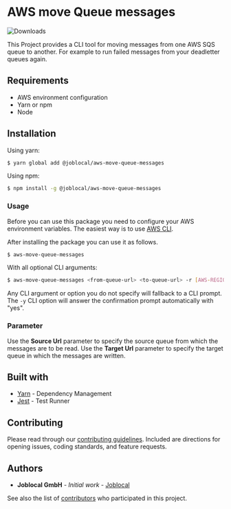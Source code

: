 # AWS move Queue messages

![Downloads](https://img.shields.io/npm/dt/@joblocal\/aws-move-queue-messages.svg)

This Project provides a CLI tool for moving messages from one AWS SQS queue to another.
For example to run failed messages from your deadletter queues again.

## Requirements
- AWS environment configuration
- Yarn or npm
- Node

## Installation

Using yarn:
```sh
$ yarn global add @joblocal/aws-move-queue-messages
```

Using npm:

```sh
$ npm install -g @joblocal/aws-move-queue-messages
```

### Usage
Before you can use this package you need to configure your AWS environment
variables. The easiest way is to use [AWS CLI](https://aws.amazon.com/de/cli/).

After installing the package you can use it as follows.

```sh
$ aws-move-queue-messages
```

With all optional CLI arguments:

```sh
$ aws-move-queue-messages <from-queue-url> <to-queue-url> -r [AWS-REGION] -m 100 -y
```

Any CLI argument or option you do not specify will fallback to a CLI prompt. The `-y` CLI option will answer the confirmation prompt automatically with "yes".

### Parameter
Use the **Source Url** parameter to specify the source queue from which the messages are to be read.
Use the **Target Url** parameter to specify the target queue in which the messages are written.

## Built with
* [Yarn](https://yarnpkg.com/lang/en/) - Dependency Management
* [Jest](https://facebook.github.io/jest/) - Test Runner

## Contributing
Please read through our [contributing guidelines](https://github.com/joblocal/aws-move-queue-messages/blob/master/CONTRIBUTING.md). Included are directions for opening issues, coding standards, and feature requests.


## Authors
* **Joblocal GmbH** - *Initial work* - [Joblocal](https://github.com/joblocal)

See also the list of [contributors](https://github.com/joblocal/aws-move-queue-messages/contributors) who participated in this project.
